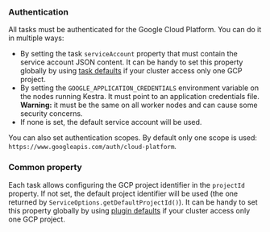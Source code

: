 ### Authentication

All tasks must be authenticated for the Google Cloud Platform. You can do it in multiple ways:

- By setting the task `serviceAccount` property that must contain the service account JSON content. It can be handy to set this property globally by using [task defaults](../../docs/administrator-guide/configuration/others/#kestra-tasks-defaults) if your cluster access only one GCP project.
- By setting the `GOOGLE_APPLICATION_CREDENTIALS` environment variable on the nodes running Kestra. It must point to an application credentials file. **Warning:** it must be the same on all worker nodes and can cause some security concerns.
- If none is set, the default service account will be used.

You can also set authentication scopes. By default only one scope is used: `https://www.googleapis.com/auth/cloud-platform`.

### Common property

Each task allows configuring the GCP project identifier in the `projectId` property. If not set, the default project identifier will be used (the one returned by `ServiceOptions.getDefaultProjectId()`). It can be handy to set this property globally by using [plugin defaults](../../docs/administrator-guide/configuration/tasks#plugin-defaults) if your cluster access only one GCP project. 
